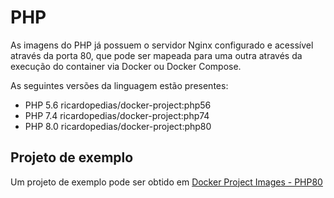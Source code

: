 # PHP

As imagens do PHP já possuem o servidor Nginx configurado e acessível através da porta 80, que pode
ser mapeada para uma outra através da execução do container via Docker ou Docker Compose.

As seguintes versões da linguagem estão presentes:

- PHP 5.6 ricardopedias/docker-project:php56
- PHP 7.4 ricardopedias/docker-project:php74
- PHP 8.0 ricardopedias/docker-project:php80

## Projeto de exemplo

Um projeto de exemplo pode ser obtido em 
[Docker Project Images - PHP80](https://github.com/ricardopedias/docker-project-skeleton-php80)
